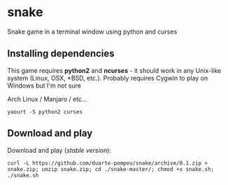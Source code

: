 snake
=====

Snake game in a terminal window using python and curses

## Installing dependencies

This game requires **python2** and **ncurses** - it should work in any Unix-like system (Linux, OSX, *BSD, etc.). Probably requires Cygwin to play on Windows but I'm not sure


Arch Linux / Manjaro / etc...
```
yaourt -S python2 curses
```

## Download and play


Download and play (*stable version*):
```
curl -L https://github.com/duarte-pompeu/snake/archive/0.1.zip > snake.zip; unzip snake.zip; cd ./snake-master/; chmod +x snake.sh; ./snake.sh
```
